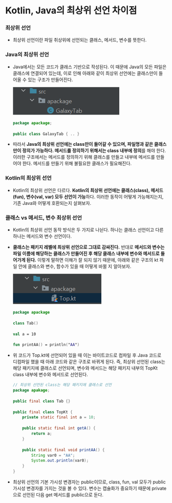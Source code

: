 # Kotlin, Java의 최상위 선언 차이점

### 최상위 선언

- 최상위 선언이란 파일 취상위에 선언되는 클래스, 메서드, 변수를 뜻한다.

### Java의 최상위 선언

- Java에서는 모든 코드가 클래스 기반으로 작성된다. 이 때문에 Java의 모든 파일은 클래스에 연결되어 있는데, 이로 인해 아래와 같이 최상위 선언에는 클래스만이 들어올 수 있는 구조가 만들어진다.
    
    ![Java](image/Top-Java.png)
    
    ```java
    package apackage;
    
    public class GalaxyTab { .. }
    ```
    
- 따라서 **Java의 최상위 선언에는 class만이 들어갈 수 있으며, 파일명과 같은 클래스만이 정의가 가능하다. 메서드를 정의하기 위해서는 class 내부에 정의**를 해야 한다. 이러한 구조에서는 메서드를 정의하기 위해 클래스를 만들고 내부에 메서드를 만들어야 한다. 메서드를 만들기 위해 불필요한 클래스가 필요해진다.

### Kotlin의 최상위 선언

- Kotlin의 최상위 선언은 다르다. **Kotlin의 최상위 선언에는 클래스(class), 메서드(fun), 변수(val, var) 모두 선언이 가능**하다. 이러한 동작이 어떻게 가능해지는지, 기존 Java와 어떻게 호환되는지 살펴보자.

### 클래스 vs 메서드, 변수 최상위 선언

- Kotlin의 최상위 선언 동작 방식은 두 가지로 나뉜다. 하나는 클래스 선언이고 다른 하나는 메서드와 변수 선언이다.
- **클래스는 패키지 레벨에 최상위 선언으로 그대로 감싸진다.** 반대로 **메서드와 변수는 파일 이름에 해당하는 클래스가 만들어진 후 해당 클래스 내부에 변수와 메서드로 들어가게 된다.** 이렇게 말하면 이해가 잘 되지 않기 때문에, 아래와 같은 구조의 kt 파일 안에 클래스와 변수, 함수가 있을 때 어떻게 바뀔 지 알아보자.
    
    ![Kotlin](image/Top-Kotlin.png)
    
    ```kotlin
    package apackage
    
    class Tab()
    
    val a = 10
    
    fun printAA() = println("AA")
    ```
    
- 위 코드가 Top.kt에 선언되어 있을 때 이는 바이트코드로 컴파일 후 Java 코드로 디컴파일 했을 때 아래 코드와 같은 구조로 바뀌게 된다. 즉, 최상위 선언된 class는 해당 패키지에 클래스로 선언되며, 변수와 메서드는 해당 패키지 내부의 TopKt class 내부에 변수와 메서드로 선언된다.
    
    ```java
    // 최상위 선언된 class는 해당 패키지에 클래스로 선언
    package apakage;
    
    public final class Tab {}
    
    public final class TopKt {
    	private static final int a = 10;
    
    	public static final int getA() {
    		return a;
    	}
    
    	public static final void printAA() {
    		String var0 = "AA";
    		System.out.println(var0);
    	}
    }
    ```
    
- 최상위 선언의 기본 가시성 변경자는 public이므로, class, fun, val 모두가 public 가시성 변경자를 가지는 것을 볼 수 있다. 변수는 캡슐화가 중요하기 때문에 private으로 선언된 다음 get 메서드를 public으로 둔다.
